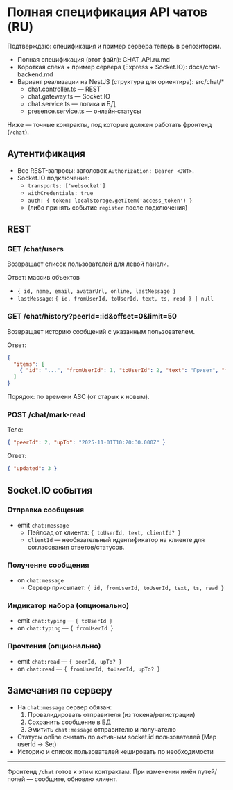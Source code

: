 # Полная спецификация API чатов (RU)

Подтверждаю: спецификация и пример сервера теперь в репозитории.

- Полная спецификация (этот файл): CHAT_API.ru.md
- Короткая спека + пример сервера (Express + Socket.IO): docs/chat-backend.md
- Вариант реализации на NestJS (структура для ориентира): src/chat/*
  - chat.controller.ts — REST
  - chat.gateway.ts — Socket.IO
  - chat.service.ts — логика и БД
  - presence.service.ts — онлайн‑статусы

Ниже — точные контракты, под которые должен работать фронтенд (`/chat`).

## Аутентификация
- Все REST-запросы: заголовок `Authorization: Bearer <JWT>`.
- Socket.IO подключение:
  - `transports: ['websocket']`
  - `withCredentials: true`
  - `auth: { token: localStorage.getItem('access_token') }`
  - (либо принять событие `register` после подключения)

## REST

### GET /chat/users
Возвращает список пользователей для левой панели.

Ответ: массив объектов
- `{ id, name, email, avatarUrl, online, lastMessage }`
- `lastMessage`: `{ id, fromUserId, toUserId, text, ts, read } | null`

### GET /chat/history?peerId=:id&offset=0&limit=50
Возвращает историю сообщений с указанным пользователем.

Ответ:
```json
{
  "items": [
    { "id": "...", "fromUserId": 1, "toUserId": 2, "text": "Привет", "ts": "2025-11-01T10:20:30.000Z", "read": false }
  ]
}
```
Порядок: по времени ASC (от старых к новым).

### POST /chat/mark-read
Тело:
```json
{ "peerId": 2, "upTo": "2025-11-01T10:20:30.000Z" }
```
Ответ:
```json
{ "updated": 3 }
```

## Socket.IO события

### Отправка сообщения
- emit `chat:message`
  - Пэйлоад от клиента: `{ toUserId, text, clientId? }`
  - `clientId` — необязательный идентификатор на клиенте для согласования ответов/статусов.

### Получение сообщения
- on `chat:message`
  - Сервер присылает: `{ id, fromUserId, toUserId, text, ts, read }`

### Индикатор набора (опционально)
- emit `chat:typing` — `{ toUserId }`
- on `chat:typing` — `{ fromUserId }`

### Прочтения (опционально)
- emit `chat:read` — `{ peerId, upTo? }`
- on `chat:read` — `{ fromUserId, toUserId, upTo? }`

## Замечания по серверу
- На `chat:message` сервер обязан:
  1) Провалидировать отправителя (из токена/регистрации)
  2) Сохранить сообщение в БД
  3) Эмитить `chat:message` отправителю и получателю
- Статусы online считать по активным socket.id пользователей (Map userId -> Set<socketId>)
- Историю и список пользователей кешировать по необходимости

---

Фронтенд `/chat` готов к этим контрактам. При изменении имён путей/полей — сообщите, обновлю клиент.
